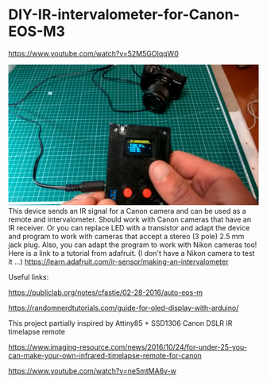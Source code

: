 # DIY-IR-intervalometer-for-Canon-EOS-M3

https://www.youtube.com/watch?v=52M5GOIqqW0

![alt text](https://github.com/electronPath/DIY-IR-intervalometer-for-Canon-EOS-M3/blob/master/intervalometer.jpeg)
This device sends an IR signal for a Canon camera and can be used as a remote and intervalometer. Should work with Canon cameras that have an IR receiver.
Or you can replace LED with a transistor and adapt the device and program to work with cameras that accept a stereo (3 pole) 2.5 mm jack plug.
Also, you can adapt the program to work with Nikon cameras too! Here is a link to a tutorial from adafruit. (I don't have a Nikon camera to test it ...)
https://learn.adafruit.com/ir-sensor/making-an-intervalometer

Useful links:

https://publiclab.org/notes/cfastie/02-28-2016/auto-eos-m

https://randomnerdtutorials.com/guide-for-oled-display-with-arduino/



This project partially inspired by Attiny85 + SSD1306 Canon DSLR IR timelapse remote

https://www.imaging-resource.com/news/2016/10/24/for-under-25-you-can-make-your-own-infrared-timelapse-remote-for-canon

https://www.youtube.com/watch?v=ne5mtMA6v-w

